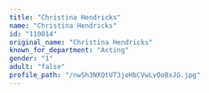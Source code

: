 ```yaml
---
title: "Christina Hendricks"
name: "Christina Hendricks"
id: "110014"
original_name: "Christina Hendricks"
known_for_department: "Acting"
gender: "1"
adult: "false"
profile_path: "/nwSh3NXQtUT3joHbCVwLvOoBxJG.jpg"
---
```

